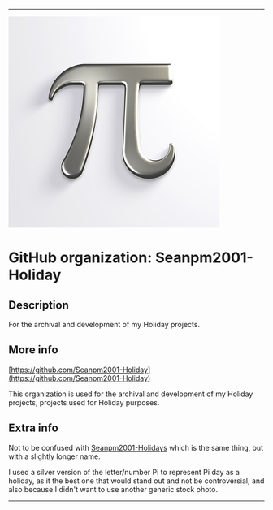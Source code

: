 
***

![SilverPi.jpeg failed to load. The file may be missing or corrupt. Check the file path for errors first.](/AdditionalInfo/2/Seanpm2001-Holiday/SilverPi.jpeg)

# GitHub organization: Seanpm2001-Holiday

## Description

For the archival and development of my Holiday projects.

## More info

[https://github.com/Seanpm2001-Holiday](https://github.com/Seanpm2001-Holiday)

This organization is used for the archival and development of my Holiday projects, projects used for Holiday purposes.

## Extra info

Not to be confused with [Seanpm2001-Holidays](/AdditionalInfo/2/Seanpm2001-Holidays/) which is the same thing, but with a slightly longer name.

I used a silver version of the letter/number Pi to represent Pi day as a holiday, as it the best one that would stand out and not be controversial, and also because I didn't want to use another generic stock photo.

***
